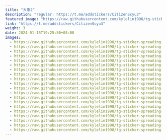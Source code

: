 ```yaml
---
title: "大象2"
description: "regular: https://t.me/addstickers/CitizenScyu3"
featured_image: "https://raw.githubusercontent.com/kylelin1998/tg-sticker-spreading-worldwide-images/main/img/424e2964-809d-4a12-a17e-b375643ad4ff.jpg"
link: "https://t.me/addstickers/CitizenScyu3"
weight: 3
date: 2024-01-15T19:25:50+08:00
images:
  - https://raw.githubusercontent.com/kylelin1998/tg-sticker-spreading-worldwide-images/main/img/424e2964-809d-4a12-a17e-b375643ad4ff.jpg
  - https://raw.githubusercontent.com/kylelin1998/tg-sticker-spreading-worldwide-images/main/img/abaab603-e9a1-4a5c-9341-c86539712d4f.jpg
  - https://raw.githubusercontent.com/kylelin1998/tg-sticker-spreading-worldwide-images/main/img/15d8bf67-d577-493b-9512-5828e9cb5749.jpg
  - https://raw.githubusercontent.com/kylelin1998/tg-sticker-spreading-worldwide-images/main/img/d62c9085-1177-4953-9304-8e36812a6056.jpg
  - https://raw.githubusercontent.com/kylelin1998/tg-sticker-spreading-worldwide-images/main/img/ad999218-2e9d-4a47-8337-451e20fb6a87.jpg
  - https://raw.githubusercontent.com/kylelin1998/tg-sticker-spreading-worldwide-images/main/img/594f47c6-e9ba-43b5-adef-a839199507b7.jpg
  - https://raw.githubusercontent.com/kylelin1998/tg-sticker-spreading-worldwide-images/main/img/411639cb-8531-4008-ba97-f43f44f05076.jpg
  - https://raw.githubusercontent.com/kylelin1998/tg-sticker-spreading-worldwide-images/main/img/9ec31347-7f51-4be9-a74e-02a1ed042e34.jpg
  - https://raw.githubusercontent.com/kylelin1998/tg-sticker-spreading-worldwide-images/main/img/9dc2f4cd-bb2a-4d6f-b4dc-4e5249fc909b.jpg
  - https://raw.githubusercontent.com/kylelin1998/tg-sticker-spreading-worldwide-images/main/img/03ccdcbc-0750-48fb-ab92-e11aa4c3e4c1.jpg
  - https://raw.githubusercontent.com/kylelin1998/tg-sticker-spreading-worldwide-images/main/img/6dacbf5c-8a88-4a30-8891-e8bd30684404.jpg
  - https://raw.githubusercontent.com/kylelin1998/tg-sticker-spreading-worldwide-images/main/img/f200dcb1-24b9-4f1e-af4f-6a71e605dba7.jpg
  - https://raw.githubusercontent.com/kylelin1998/tg-sticker-spreading-worldwide-images/main/img/e37cf131-3ed4-4adc-ac0c-2db453f43baa.jpg
  - https://raw.githubusercontent.com/kylelin1998/tg-sticker-spreading-worldwide-images/main/img/28946df8-38fc-41a0-8c10-84f3cbf8b126.jpg
  - https://raw.githubusercontent.com/kylelin1998/tg-sticker-spreading-worldwide-images/main/img/f643259b-f081-475f-bde5-ea7546888bc6.jpg
  - https://raw.githubusercontent.com/kylelin1998/tg-sticker-spreading-worldwide-images/main/img/9fe78216-0588-4dcc-ac68-f2345838f01f.jpg
  - https://raw.githubusercontent.com/kylelin1998/tg-sticker-spreading-worldwide-images/main/img/68d409c4-b049-46ce-b8ae-cff7ce37c8c6.jpg
  - https://raw.githubusercontent.com/kylelin1998/tg-sticker-spreading-worldwide-images/main/img/191d8921-9dd0-4909-a4b1-573bb05fad45.jpg
  - https://raw.githubusercontent.com/kylelin1998/tg-sticker-spreading-worldwide-images/main/img/d32f1cd7-d00e-41e6-a58f-4485ac85d059.jpg
  - https://raw.githubusercontent.com/kylelin1998/tg-sticker-spreading-worldwide-images/main/img/7600a1b7-c0f1-4da8-912f-03e96d6e74dd.jpg
---
```

